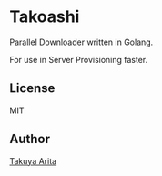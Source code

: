 Takoashi
=====================

Parallel Downloader written in Golang.

For use in Server Provisioning faster.

## License

MIT

## Author

[Takuya Arita](https://github.com/ariarijp)
